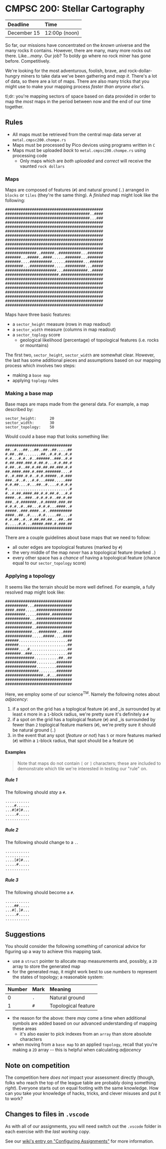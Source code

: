 # CMPSC 200: Stellar Cartography

|Deadline | Time |
|:--------|:-----|
|December 15 | 12:00p (noon) |

So far, our missions have concentrated on the _known_ universe and the many rocks it contains. However, there are many, many more rocks out there. Like..._many_. Our job? To boldy go where no rock miner has gone before. Competitively.

We're looking for the most adventurous, foolish, brave, and rock-dollar-hungry miners to take data we've been gathering and _map it_. There's a lot of data, so there are a lot of maps. There are also many tricks that you might use to make your mapping process _faster than anyone else's_.

tl;dr: you're mapping sectors of space based on data provided in order to map the _most_ maps in the period between now and the end of our time together.

## Rules

* All maps must be retrieved from the central map data server at `metal.cmpsc200.chompe.rs`
* Maps must be processed by Pico devices using programs written in `C`
* Maps must be uploaded _back_ to `metal.cmpsc200.chompe.rs` using processing code
  * Only maps which are _both uploaded_ and _correct_ will receive the vaunted `rock dollars`

### Maps

Maps are composed of features (`#`) and natural ground (`.`) arranged in `blocks` or `tiles` (they're the same thing). A _finished_ map might look like the following:
```
############################################
######################################..####
######################################...###
############################################
############################################
############################################
############################################
############################################
############################################
############################################
##############..######..##########...#######
#######...#####..####......#######...#######
#######....##########......########...######
########...###########.....#########...#####
#######################...###########..#####
########################.###################
############################################
############################################
############################################
############################################
############################################
############################################
############################################
```
Maps have three basic features:

* a `sector_height` measure (rows in map readout)
* a `sector_width` measure (columns in map readout)
* a `sector_toplogy` score 
  * geological likelihood (percentage) of topological features (i.e. rocks or mountains)

The first two, `sector_height`, `sector_width` are somewhat clear. However, the last has some additional pieces and assumptions based on our mapping process which involves two steps:

* making a `base map`
* applying `toplogy` rules

### Making a base map

Base maps are maps made from the general data. For example, a map described by:
```
sector_height:      20
sector_width:       30
sector_topology:    50
```
Would could a base map that looks something like:
```
##############################
##..#...##...##..##..##.....##
#.##..##........##..#.#.#..#.#
#.#...#.#..#..######..###..#.#
#.##.###.###.#.##.#...#.#.##.#
#.##..#..##.#.##.##.##.###.#.#
##.####.###.#.###.#######....#
#..#.###.#.#..#.#.#####..#.###
###..#..#...#.#...####.....###
#.#.##....#...##..#....#.#.#.#
#............................#
#..#.##.####.##.#.#.##.#...#.#
####..#..###..#.#.#.#..##.#.##
###..#.#######..#.#####.###.##
#.#.#..#..##...#.#.#...####..#
#####..###.####..#..##########
####..##..#....#.#.....##....#
#.#.##..#..#.##.##.##...##..##
#.....#.#...#####.###.#.###.##
##############################
```
There are a couple guidelines about base maps that we need to follow:

* all outer edges are topological features (marked by `#`)
* the very middle of the map _never_ has a topological feature (marked `.`)
* every other space has a _chance_ of having a topological feature (chance equal to our `sector_topology` score)

### Applying a topology

It seems like the terrain should be more well defined. For example, a fully resolved map might look like:
```
##############################
##########...#################
####.####.....################
#########.....######.#########
###########...################
############..################
############..################
############...########...####
############.....#####....####
######......................##
######......................##
######....#.................##
#######..###................##
#############...........##..##
##############.........#######
##############.........#######
###############........#######
#################..#...#######
##############################
##############################
```
Here, we employ some of our science<sup>TM</sup>. Namely the following notes about _adjacency_:

1. if a spot on the grid has a toplogical feature (`#`) and _is surrounded by at least `4` more in a `1`-block radius, we're pretty sure it's definitely a `#`
2. if a spot on the grid has a toplogical feature (`#`) and _is surrounded by fewer than `2` toplogical feature markers (`#`), we're pretty sure it should be natural ground (`.`)
3. in the event that any spot (_feature or not_) has `5` or more features marked (`#`) within a `1`-block radius, that spot should be a feature (`#`)

#### Examples

> Note that maps do not contain `[` or `]` characters; these are included to demonstrate which tile we're interested in testing our "rule" on.

##### Rule 1

The following should _stay_ a `#`.

```
...........
....#......
...#[#]#...
.....#.....
...........
```

##### Rule 2

The following should change to a `.`.

```
...........
...........
....[#]#...
.....#.....
...........
```

##### Rule 3

The following should become a `#`.

```
...........
....##.....
...#[.]#...
.....#.....
...........
```

## Suggestions

You should consider the following something of canonical advice for figuring up a way to achieve this mapping task.

* use a `struct` pointer to allocate map measurements and, possibly, a `2D` array to store the generated map
* for the generated map, it might work best to use _numbers_ to represent the states of topology; a reasonable system:

|Number |Mark |Meaning |
|:------|:----|:-------|
|0      |`.`  |Natural ground |
|1      |`#`  |Topological feature |

* the reason for the above: there _may_ come a time when additional symbols are added based on our advanced understanding of mapping these areas
  * it's also easier to pick indexes from an `array` than store absolute characters
* when moving from a `base map` to an applied `topology`, recall that you're making a `2D` array -- this is helpful when calculating _adjacency_

## Note on competition

The competition here _does not_ impact your assessment directly (though, folks who reach the top of the league table are probably doing something _right_). Everyone starts out on equal footing with the same knowledge. How can you take your knowledge of hacks, tricks, and clever misuses and put it to work?

## Changes to files in `.vscode`

As with all of our assignments, you will need switch out the `.vscode` folder in each exercise with the _last working copy_.

See our [wiki's entry  on "Configuring Assignments"](https://github.com/allegheny-college-cmpsc-200-fall-2023/course-materials/wiki/03-Configuring-Assignments)
for more information.
